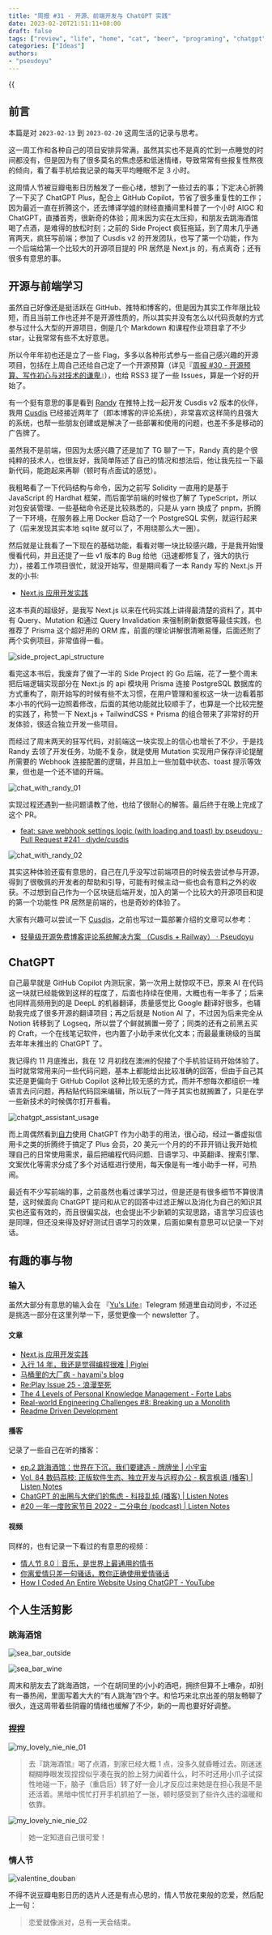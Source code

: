 ```yaml
---
title: "周报 #31 - 开源、前端开发与 ChatGPT 实践"
date: 2023-02-20T21:51:11+08:00
draft: false
tags: ["review", "life", "home", "cat", "beer", "programing", "chatgpt", "open-source", "ai", "front-end", "nextjs", "prisma"]
categories: ["Ideas"]
authors:
- "pseudoyu"
---
```


{{<audio src="audios/christmas_song_english_version.mp3" caption="《クリスマスソング (English Cover) - Matt Cab》" >}}

## 前言

本篇是对 `2023-02-13` 到 `2023-02-20` 这周生活的记录与思考。

这一周工作和各种自己的项目安排异常满，虽然其实也不是真的忙到一点睡觉的时间都没有，但是因为有了很多莫名的焦虑感和低迷情绪，导致常常有些报复性熬夜的倾向，看了看手机给我记录的每天平均睡眠不足 3 小时。

这周情人节被豆瓣电影日历触发了一些心绪，想到了一些过去的事；下定决心折腾了一下买了 ChatGPT Plus，配合上 GitHub Copilot，节省了很多重复性的工作；因为最近一直在折腾这个，还去博译学姐的财经直播间里科普了一个小时 AIGC 和 ChatGPT，直播首秀，很新奇的体验；周末因为实在太压抑，和朋友去跳海酒馆喝了点酒，是难得的放松时刻；之前的 Side Project 疯狂拖延，到了周末几乎通宵两天，疯狂写前端；参加了 Cusdis v2 的开发团队，也写了第一个功能，作为一个后端给第一个比较大的开源项目提的 PR 居然是 Next.js 的，有点离奇；还有很多有意思的事。

## 开源与前端学习

虽然自己好像还是挺活跃在 GitHub、推特和博客的，但是因为其实工作年限比较短，而且当前工作也还并不是开源性质的，所以其实并没有怎么以代码贡献的方式参与过什么大型的开源项目，倒是几个 Markdown 和课程作业项目拿了不少 star，让我常常有些不太好意思。

所以今年年初也还是立了一些 Flag，多多以各种形式参与一些自己感兴趣的开源项目，包括在上周自己还给自己定了一个开源预算（详见『[周报 #30 - 开源预算、写作初心与对技术的谦卑](https://www.pseudoyu.com/en/2023/02/12/weekly_review_20230212/)』），也给 RSS3 提了一些 Issues，算是一个好的开始了。

有一个挺有意思的事是看到 [Randy](https://lutaonan.com/) 在推特上找一起开发 Cusdis v2 版本的伙伴，我用 [Cusdis](https://cusdis.com/) 已经接近两年了（即本博客的评论系统），非常喜欢这样简约且强大的系统，也帮一些朋友创建或是解决了一些部署和使用的问题，也差不多是移动的广告牌了。

虽然我不是前端，但因为太感兴趣了还是加了 TG 聊了一下，Randy 真的是个很纯粹的技术人，也很友好，我简单陈述了自己的情况和想法后，他让我先拉一下最新代码，能跑起来再聊（顿时有点面试的感觉）。

我粗略看了一下代码结构与命令，因为之前写 Solidity 一直用的是基于 JavaScript 的 Hardhat 框架，而后面学前端的时候也了解了 TypeScript，所以对包安装管理、一些基础命令还是比较熟悉的，只是从 yarn 换成了 pnpm，折腾了一下环境，在服务器上用 Docker 启动了一个 PostgreSQL 实例，就运行起来了（后来发现其实本地 sqlite 就可以了，不用绕那么大一圈）。

然后就是让我看了一下现在的基础功能，看看对哪一块比较感兴趣，于是我开始慢慢看代码，并且还提了一些 v1 版本的 Bug 给他（迅速都修复了，强大的执行力），接着工作项目很忙，就没开始写，但是期间看了一本 Randy 写的 Next.js 开发的小书:

- [Next.js 应用开发实践](https://nextjs-in-action-cn.taonan.lu/)

这本书真的超级好，是我写 Next.js 以来在代码实践上讲得最清楚的资料了，其中有 Query、Mutation 和通过 Query Invalidation 来强制刷新数据等最佳实践，也推荐了 Prisma 这个超好用的 ORM 库，前面的理论讲解很清晰易懂，后面还附了两个实例项目，非常值得一看。

![side_project_api_structure](https://image.pseudoyu.com/images/side_project_api_structure.png)

看完这本书后，我废弃了做了一半的 Side Project 的 Go 后端，花了一整个周末把后端逻辑实现部分在 Next.js 的 api 模块用 Prisma 连接 PostgreSQL 数据库的方式重构了，刚开始写的时候有些不太习惯，在用户管理和鉴权这一块一边看着那本小书的代码一边照着修改，后面的其他功能就比较顺手了，也算是一个比较完整的实践了，称赞一下 Next.js + TailwindCSS + Prisma 的组合带来了非常好的开发体验，很适合独立开发一些项目。

而经过了周末两天的狂写代码，对前端这一块实现上的信心也增长了不少，于是找 Randy 去领了开发任务，功能不复杂，就是使用 Mutation 实现用户保存评论提醒所需要的 Webhook 连接配置的逻辑，并且加上一些加载中状态、toast 提示等效果，但也是一个还不错的开端。

![chat_with_randy_01](https://image.pseudoyu.com/images/chat_with_randy_01.png)

实现过程还遇到一些问题请教了他，也给了很耐心的解答。最后终于在晚上完成了这个 PR。

- [feat: save webhook settings logic \(with loading and toast\) by pseudoyu · Pull Request \#241 · djyde/cusdis](https://github.com/djyde/cusdis/pull/241/commits/914888031bc69628f061fd55a76d8c07402173a5)

![chat_with_randy_02](https://image.pseudoyu.com/images/chat_with_randy_02.png)

其实这种体验还蛮有意思的，自己在几乎没写过前端项目的时候去尝试参与开源，得到了很敬佩的开发者的帮助和引导，可能有时候主动一些也会有意料之外的收获。不过想到自己作为一个区块链后端开发，加入的第一个比较大的开源项目和提的第一个功能性 PR 居然是前端的，也是奇妙的体验了。

大家有兴趣可以尝试一下 [Cusdis](https://cusdis.co)，之前也写过一篇部署介绍的文章可以参考：

- [轻量级开源免费博客评论系统解决方案 （Cusdis + Railway） · Pseudoyu](https://www.pseudoyu.com/en/2022/05/24/free_and_lightweight_blog_comment_system_using_cusdis_and_railway/)

## ChatGPT

自己最早就是 GitHub Copilot 内测玩家，第一次用上就惊叹不已，原来 AI 在代码这一块就已经能做到这样的程度了，后面也持续在使用，大概也有一年多了；后来也同样高频用到的是 DeepL 的机器翻译，质量感觉比 Google 翻译好很多，也辅助我完成了很多开源的翻译项目；再之后就是 Notion AI 了，不过因为后来完全从 Notion 转移到了 Logseq，所以尝了个鲜就搁置一旁了；同类的还有之前黑五买的 Craft，一个在线笔记软件，也内置了小助手来优化文本；而最最重磅级的当属去年年末推出的 ChatGPT 了。

我记得约 11 月底推出，我在 12 月初找在澳洲的倪接了个手机验证码开始体验了。当时就常常用来问一些代码问题，基本上都能给出比较准确的回答，但由于自己其实还是更偏向于 GitHub Copilot 这种比较无感的方式，而并不想每次都组织一堆语言去问问题，再粘贴代码回来编辑，所以玩了一阵子其实也就搁置了，只是在学一些新技术的时候偶尔打开看看。

![chatgpt_assistant_usage](https://image.pseudoyu.com/images/chatgpt_assistant_usage.png)

而上周偶然看到[自力](https://twitter.com/hzlzh)使用 ChatGPT 作为小助手的用法，很心动，经过一番虚拟信用卡之类的折腾终于搞定了 Plus 会员，20 美元一个月的的不菲开销让我开始梳理自己的日常使用需求，最后把编程代码问题、日语学习、中英翻译、搜索引擎、文案优化等需求分成了多个对话框进行使用，每天像是有一堆小助手一样，可热闹。

最近有不少写前端的事，之前虽然也看过课学习过，但是还是有很多细节不算很清楚，这时候面向 ChatGPT 提问和从它的回答中过滤正解以及消化为自己的知识其实也还蛮有效的，而且很偏实战，也会提出不少新颖的实现思路，语言学习应该也是同理，但还没来得及好好测试日语学习的效果，后面如果有意思可以记录一下对话。

## 有趣的事与物

### 输入

虽然大部分有意思的输入会在 『[Yu's Life](https://t.me/pseudoyulife)』Telegram 频道里自动同步，不过还是挑选一部分在这里列举一下，感觉更像一个 newsletter 了。

#### 文章

- [Next.js 应用开发实践](https://nextjs-in-action-cn.taonan.lu/)
- [入行 14 年，我还是觉得编程很难 | Piglei](https://www.piglei.com/articles/programming-is-still-hard-after-14-years/)
- [马桶里的大厂病 - hayami's blog](https://hayami.typlog.io/bullshitjobs)
- [Re:Play Issue 25 - 浪漫至死](https://newsletter.replay.cafe/re-play-25-lang-man-zhi-si/)
- [The 4 Levels of Personal Knowledge Management - Forte Labs](https://fortelabs.com/blog/the-4-levels-of-personal-knowledge-management/)
- [Real-world Engineering Challenges \#8: Breaking up a Monolith](https://newsletter.pragmaticengineer.com/p/real-world-eng-8)
- [Readme Driven Development](https://tom.preston-werner.com/2010/08/23/readme-driven-development.html)

#### 播客

记录了一些自己在听的播客：

- [ep.2 跳海酒馆：世界在下沉，我们要建造 - 牌牌坐 | 小宇宙](https://www.xiaoyuzhoufm.com/episode/63146f53e50e37575adb1cbe)
- [Vol. 84 数码荔枝: 正版软件生态、独立开发与远程办公 - 枫言枫语 \(播客\) | Listen Notes](https://www.listennotes.com/zh-hans/podcasts/%E6%9E%AB%E8%A8%80%E6%9E%AB%E8%AF%AD/vol-84-%E6%95%B0%E7%A0%81%E8%8D%94%E6%9E%9D-%E6%AD%A3%E7%89%88%E8%BD%AF%E4%BB%B6%E7%94%9F%E6%80%81%E7%8B%AC%E7%AB%8B%E5%BC%80%E5%8F%91%E4%B8%8E%E8%BF%9C%E7%A8%8B%E5%8A%9E%E5%85%AC-Y-Uq0g5CrZM/)
- [ChatGPT 的出圈与大佬们的焦虑 - 科技乱炖 \(播客\) | Listen Notes](https://www.listennotes.com/zh-hans/podcasts/%E7%A7%91%E6%8A%80%E4%B9%B1%E7%82%96/chatgpt%E7%9A%84%E5%87%BA%E5%9C%88%E4%B8%8E%E5%A4%A7%E4%BD%AC%E4%BB%AC%E7%9A%84%E7%84%A6%E8%99%91-WgOpJNm435Z/)
- [\#20 一年一度败家节目 2022 - 二分电台 \(podcast\) | Listen Notes](https://www.listennotes.com/podcasts/%E4%BA%8C%E5%88%86%E7%94%B5%E5%8F%B0/20-%E4%B8%80%E5%B9%B4%E4%B8%80%E5%BA%A6%E8%B4%A5%E5%AE%B6%E8%8A%82%E7%9B%AE-2022-Wz84cHdvN-u/)

#### 视频

同样的，也有记录一下看过的有意思的视频：

- [情人节 8.0｜音乐，是世界上最通用的情书](https://www.bilibili.com/video/BV1PG4y1P7vm/)
- [你离爱情只差一句骚话，教你正确使用爱情骚话](https://www.bilibili.com/video/BV1JA411z7KM/)
- [How I Coded An Entire Website Using ChatGPT - YouTube](https://www.youtube.com/watch?v=ng438SIXyW4)

## 个人生活剪影

### 跳海酒馆

![sea_bar_outside](https://image.pseudoyu.com/images/sea_bar_outside.jpg)

![sea_bar_wine](https://image.pseudoyu.com/images/sea_bar_wine.jpg)

周末和朋友去了跳海酒馆，一个在胡同里的小小的酒吧，拥挤但算不上嘈杂，却别有一番热闹，里面写着大大的“有人跳海”四个字。和恰巧来北京出差的朋友畅聊了很久，连这周带着些阴霾的情绪也缓解了不少，新的一周也要好好调整。

### 捏捏

![my_lovely_nie_nie_01](https://image.pseudoyu.com/images/my_lovely_nie_nie_01.png)

> 去『跳海酒馆』喝了点酒，到家已经大概 1 点，没多久就昏睡过去。刚迷迷糊糊睁眼发现捏捏似乎凑在我的脸上努力闻着什么，时不时还用小爪子试探性地碰一下，脑子（重启后）转了好一会儿才反应过来她是在担心我是不是还活着。黑暗中慌忙打开手机抓拍了一张，顿时感受到了些许久违的温暖和依靠。

![my_lovely_nie_nie_02](https://image.pseudoyu.com/images/my_lovely_nie_nie_02.png)

> 她一定知道自己很可爱！

### 情人节

![valentine_douban](https://image.pseudoyu.com/images/valentine_douban.png)

不得不说豆瓣电影日历的选片人还是有点心思的，情人节放花束般的恋爱，然后配上一句：

> 恋爱就像派对，总有一天会结束。
